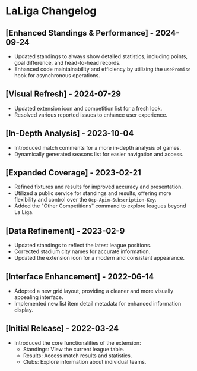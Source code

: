 # LaLiga Changelog

## [Enhanced Standings & Performance] - 2024-09-24
- Updated standings to always show detailed statistics, including points, goal difference, and head-to-head records.
- Enhanced code maintainability and efficiency by utilizing the `usePromise` hook for asynchronous operations.

## [Visual Refresh] - 2024-07-29
- Updated extension icon and competition list for a fresh look.
- Resolved various reported issues to enhance user experience.

## [In-Depth Analysis] - 2023-10-04
- Introduced match comments for a more in-depth analysis of games.
- Dynamically generated seasons list for easier navigation and access.

## [Expanded Coverage] - 2023-02-21
- Refined fixtures and results for improved accuracy and presentation.
- Utilized a public service for standings and results, offering more flexibility and control over the `Ocp-Apim-Subscription-Key`.
- Added the "Other Competitions" command to explore leagues beyond La Liga.

## [Data Refinement] - 2023-02-9
- Updated standings to reflect the latest league positions.
- Corrected stadium city names for accurate information.
- Updated the extension icon for a modern and consistent appearance.

## [Interface Enhancement] - 2022-06-14
- Adopted a new grid layout, providing a cleaner and more visually appealing interface.
- Implemented new list item detail metadata for enhanced information display.

## [Initial Release] - 2022-03-24
- Introduced the core functionalities of the extension:
    - Standings: View the current league table.
    - Results: Access match results and statistics.
    - Clubs: Explore information about individual teams.

